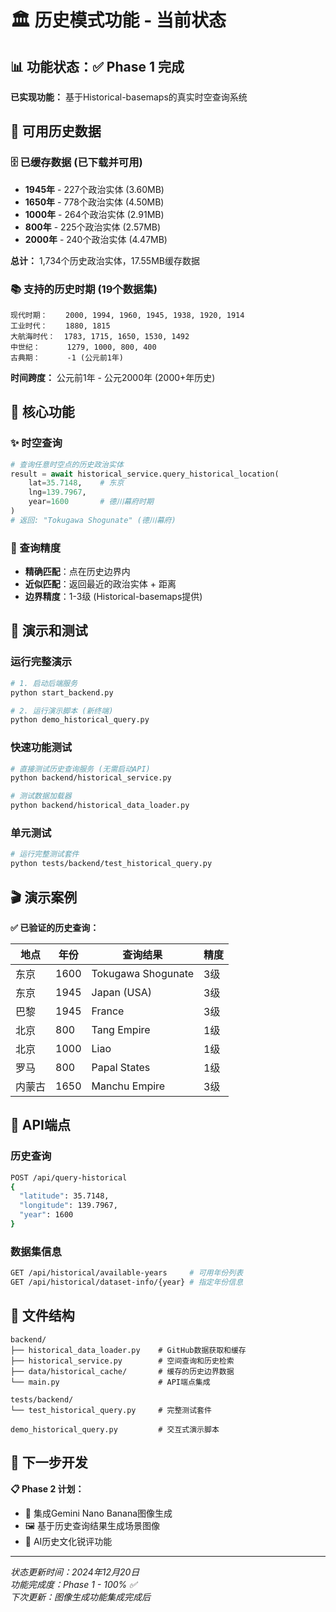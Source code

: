 # 🏛️ 历史模式功能 - 当前状态

## 📊 功能状态：✅ Phase 1 完成

**已实现功能：** 基于Historical-basemaps的真实时空查询系统

## 📅 可用历史数据

### 🗄️ 已缓存数据 (已下载并可用)
- **1945年** - 227个政治实体 (3.60MB) 
- **1650年** - 778个政治实体 (4.50MB)
- **1000年** - 264个政治实体 (2.91MB)
- **800年** - 225个政治实体 (2.57MB)
- **2000年** - 240个政治实体 (4.47MB)

**总计：** 1,734个历史政治实体，17.55MB缓存数据

### 📚 支持的历史时期 (19个数据集)
```
现代时期：    2000, 1994, 1960, 1945, 1938, 1920, 1914
工业时代：    1880, 1815  
大航海时代：  1783, 1715, 1650, 1530, 1492
中世纪：      1279, 1000, 800, 400
古典期：      -1 (公元前1年)
```

**时间跨度：** 公元前1年 - 公元2000年 (2000+年历史)

## 🎯 核心功能

### ✨ 时空查询
```python
# 查询任意时空点的历史政治实体
result = await historical_service.query_historical_location(
    lat=35.7148,    # 东京
    lng=139.7967, 
    year=1600       # 德川幕府时期
)
# 返回: "Tokugawa Shogunate" (德川幕府)
```

### 📍 查询精度
- **精确匹配**：点在历史边界内
- **近似匹配**：返回最近的政治实体 + 距离
- **边界精度**：1-3级 (Historical-basemaps提供)

## 🚀 演示和测试

### 运行完整演示
```bash
# 1. 启动后端服务
python start_backend.py

# 2. 运行演示脚本 (新终端)
python demo_historical_query.py
```

### 快速功能测试
```bash
# 直接测试历史查询服务 (无需启动API)
python backend/historical_service.py

# 测试数据加载器
python backend/historical_data_loader.py
```

### 单元测试
```bash
# 运行完整测试套件
python tests/backend/test_historical_query.py
```

## 🎬 演示案例

**✅ 已验证的历史查询：**

| 地点 | 年份 | 查询结果 | 精度 |
|------|------|----------|------|
| 东京 | 1600 | Tokugawa Shogunate | 3级 |
| 东京 | 1945 | Japan (USA) | 3级 |
| 巴黎 | 1945 | France | 3级 |
| 北京 | 800 | Tang Empire | 1级 |
| 北京 | 1000 | Liao | 1级 |
| 罗马 | 800 | Papal States | 1级 |
| 内蒙古 | 1650 | Manchu Empire | 3级 |

## 🔌 API端点

### 历史查询
```bash
POST /api/query-historical
{
  "latitude": 35.7148,
  "longitude": 139.7967,
  "year": 1600
}
```

### 数据集信息
```bash
GET /api/historical/available-years     # 可用年份列表
GET /api/historical/dataset-info/{year} # 指定年份信息
```

## 📁 文件结构

```
backend/
├── historical_data_loader.py    # GitHub数据获取和缓存
├── historical_service.py        # 空间查询和历史检索
├── data/historical_cache/       # 缓存的历史边界数据
└── main.py                      # API端点集成

tests/backend/
└── test_historical_query.py     # 完整测试套件

demo_historical_query.py         # 交互式演示脚本
```

## 🎯 下一步开发

**📋 Phase 2 计划：**
- 🎨 集成Gemini Nano Banana图像生成
- 🖼️ 基于历史查询结果生成场景图像
- 🤖 AI历史文化锐评功能

---

*状态更新时间：2024年12月20日*  
*功能完成度：Phase 1 - 100% ✅*  
*下次更新：图像生成功能集成完成后*
